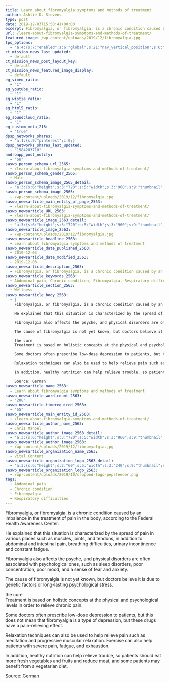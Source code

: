 ```yaml
---
title: Learn about fibromyalgia symptoms and methods of treatment
author: Ashlie D. Stevens
type: post
date: 2019-12-03T15:50:41+00:00
excerpt: Fibromyalgia, or fibromyalgia, is a chronic condition caused by an imbalance in the treatment of pain in the body, according to the Federal Health Awareness Center
url: /learn-about-fibromyalgia-symptoms-and-methods-of-treatment/
featured_image: /wp-content/uploads/2019/12/fibromyalgia.jpg
tps_options:
  - 'a:4:{s:7:"enabled";s:6:"global";s:21:"nav_vertical_position";s:6:"global";s:23:"nav_hide_on_first_slide";b:0;s:23:"slide_loading_mechanism";s:6:"global";}'
ct_mission_news_last_updated:
  - default
ct_mission_news_post_layout_key:
  - default
ct_mission_news_featured_image_display:
  - default
eg_vimeo_ratio:
  - "1"
eg_youtube_ratio:
  - "1"
eg_wistia_ratio:
  - "1"
eg_html5_ratio:
  - "1"
eg_soundcloud_ratio:
  - "1"
eg_custom_meta_216:
  - "true"
dpsp_networks_shares:
  - 'a:1:{s:9:"pinterest";i:0;}'
dpsp_networks_shares_last_updated:
  - "1584203718"
androapp_post_notify:
  - "on"
saswp_person_schema_url_2565:
  - /learn-about-fibromyalgia-symptoms-and-methods-of-treatment/
saswp_person_schema_gender_2565:
  - Male
saswp_person_schema_image_2565_detail:
  - 'a:3:{s:6:"height";s:3:"720";s:5:"width";s:3:"960";s:9:"thumbnail";s:71:"/wp-content/uploads/2019/12/fibromyalgia.jpg";}'
saswp_person_schema_image_2565:
  - /wp-content/uploads/2019/12/fibromyalgia.jpg
saswp_newsarticle_main_entity_of_page_2563:
  - /learn-about-fibromyalgia-symptoms-and-methods-of-treatment/
saswp_newsarticle_URL_2563:
  - /learn-about-fibromyalgia-symptoms-and-methods-of-treatment/
saswp_newsarticle_image_2563_detail:
  - 'a:3:{s:6:"height";s:3:"720";s:5:"width";s:3:"960";s:9:"thumbnail";s:71:"/wp-content/uploads/2019/12/fibromyalgia.jpg";}'
saswp_newsarticle_image_2563:
  - /wp-content/uploads/2019/12/fibromyalgia.jpg
saswp_newsarticle_headline_2563:
  - Learn about fibromyalgia symptoms and methods of treatment
saswp_newsarticle_date_published_2563:
  - 2019-12-03
saswp_newsarticle_date_modified_2563:
  - 2019-12-03
saswp_newsarticle_description_2563:
  - Fibromyalgia, or fibromyalgia, is a chronic condition caused by an imbalance in the treatment of pain in the body, according to the Federal Health Awareness Center
saswp_newsarticle_keywords_2563:
  - Abdominal pain, Chronic condition, Fibromyalgia, Respiratory difficulties,
saswp_newsarticle_section_2563:
  - Wellness
saswp_newsarticle_body_2563:
  - |
    Fibromyalgia, or fibromyalgia, is a chronic condition caused by an imbalance in the treatment of pain in the body, according to the Federal Health Awareness Center.

    He explained that this situation is characterized by the spread of pain in various places such as muscles, joints, and tendons, in addition to abdominal and intestinal pain, breathing difficulties, urinary incontinence and constant fatigue.

    Fibromyalgia also affects the psyche, and physical disorders are often associated with psychological ones, such as sleep disorders, poor concentration, poor mood, and a sense of fear and anxiety.

    The cause of fibromyalgia is not yet known, but doctors believe it is due to genetic factors or long-lasting psychological stress.

    the cure
    Treatment is based on holistic concepts at the physical and psychological levels in order to relieve chronic pain.

    Some doctors often prescribe low-dose depression to patients, but this does not mean that fibromyalgia is a type of depression, but these drugs have a pain-relieving effect.

    Relaxation techniques can also be used to help relieve pain such as meditation and progressive muscular relaxation. Exercise can also help patients with severe pain, fatigue, and exhaustion.

    In addition, healthy nutrition can help relieve trouble, so patients should eat more fresh vegetables and fruits and reduce meat, and some patients may benefit from a vegetarian diet.

    Source: German
saswp_newsarticle_name_2563:
  - Learn about fibromyalgia symptoms and methods of treatment
saswp_newsarticle_word_count_2563:
  - "208"
saswp_newsarticle_timerequired_2563:
  - "55"
saswp_newsarticle_main_entity_id_2563:
  - /learn-about-fibromyalgia-symptoms-and-methods-of-treatment/
saswp_newsarticle_author_name_2563:
  - Chris Manoel
saswp_newsarticle_author_image_2563_detail:
  - 'a:3:{s:6:"height";s:3:"720";s:5:"width";s:3:"960";s:9:"thumbnail";s:71:"/wp-content/uploads/2019/12/fibromyalgia.jpg";}'
saswp_newsarticle_author_image_2563:
  - /wp-content/uploads/2019/12/fibromyalgia.jpg
saswp_newsarticle_organization_name_2563:
  - Vital Content
saswp_newsarticle_organization_logo_2563_detail:
  - 'a:3:{s:6:"height";s:2:"60";s:5:"width";s:3:"240";s:9:"thumbnail";s:82:"/wp-content/uploads/2019/10/cropped-logo-pepsfeeder.png";}'
saswp_newsarticle_organization_logo_2563:
  - /wp-content/uploads/2019/10/cropped-logo-pepsfeeder.png
tags:
  - Abdominal pain
  - Chronic condition
  - Fibromyalgia
  - Respiratory difficulties
---
```


Fibromyalgia, or fibromyalgia, is a chronic condition caused by an imbalance in the treatment of pain in the body, according to the Federal Health Awareness Center.

He explained that this situation is characterized by the spread of pain in various places such as muscles, joints, and tendons, in addition to abdominal and intestinal pain, breathing difficulties, urinary incontinence and constant fatigue.

Fibromyalgia also affects the psyche, and physical disorders are often associated with psychological ones, such as sleep disorders, poor concentration, poor mood, and a sense of fear and anxiety.

The cause of fibromyalgia is not yet known, but doctors believe it is due to genetic factors or long-lasting psychological stress.

the cure  
Treatment is based on holistic concepts at the physical and psychological levels in order to relieve chronic pain.

Some doctors often prescribe low-dose depression to patients, but this does not mean that fibromyalgia is a type of depression, but these drugs have a pain-relieving effect.

Relaxation techniques can also be used to help relieve pain such as meditation and progressive muscular relaxation. Exercise can also help patients with severe pain, fatigue, and exhaustion.

In addition, healthy nutrition can help relieve trouble, so patients should eat more fresh vegetables and fruits and reduce meat, and some patients may benefit from a vegetarian diet.

Source: German
